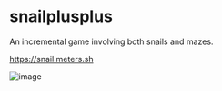 # snailplusplus

An incremental game involving both snails and mazes.

https://snail.meters.sh

![image](https://github.com/kil0meters/snailplusplus/assets/32966690/1bbbd562-169a-4f8c-a69e-95324dc0624f)
